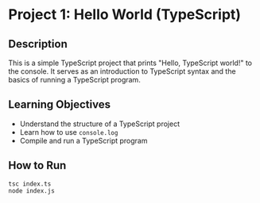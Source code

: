 # Project 1: Hello World (TypeScript)

## Description
This is a simple TypeScript project that prints "Hello, TypeScript world!" to the console. It serves as an introduction to TypeScript syntax and the basics of running a TypeScript program.

## Learning Objectives
- Understand the structure of a TypeScript project
- Learn how to use `console.log`
- Compile and run a TypeScript program

## How to Run
```
tsc index.ts
node index.js
```
